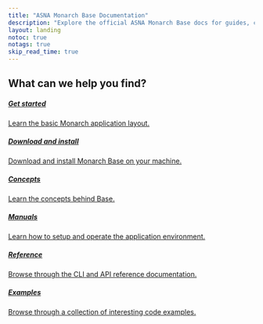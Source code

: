 ```yaml
---
title: "ASNA Monarch Base Documentation"
description: "Explore the official ASNA Monarch Base docs for guides, commands, and more. Get all the information you need to get started."
layout: landing
notoc: true
notags: true
skip_read_time: true
---
```


  <section class="hero container">
    <div class="row justify-content-center">
      <div class="col-xs-12 text-center">
        <h2>What can we help you find?</h2>
      </div>
    </div>
    <div class="row justify-content-center">
      <div class="asna-search-hero" id="search-div-hero">
      </div>
    </div>
  </section>

  <section class="container">
    <div class="row">
      <div class="col-xs-12 col-sm-6 col-lg-4 card-holder">
        <a class="card guides" href="/concepts/introduction">
          <h5 class="title">Get started</h5>
          <p>
            Learn the basic Monarch application layout.
          </p>
        </a>
      </div>
      <div class="col-xs-12 col-sm-6 col-lg-4 card-holder">
        <a class="card download-asna-qsys" href="/manuals/programming/get-asna-qsys/get-asna-qsys-overview.html">
          <h5 class="title">Download and install</h5>
          <p>
            Download and install Monarch Base on your machine.
          </p>
        </a>
      </div>
      <div class="col-xs-12 col-sm-6 col-lg-4 card-holder">
        <a class="card concepts" href="/concepts/concepts-overview.html">
          <h5 class="title">Concepts</h5>
          <p>
            Learn the concepts behind Base.
          </p>
        </a>
      </div>
      <div class="col-xs-12 col-sm-6 col-lg-4 card-holder">
        <a class="card manuals" href="/manuals/manuals-overview.html">
          <h5 class="title">Manuals</h5>
          <p>
            Learn how to setup and operate the application environment.
          </p>
        </a>
      </div>      
      <div class="col-xs-12 col-sm-6 col-lg-4 card-holder">
        <a class="card reference" href="/reference/reference-overview.html">
          <h5 class="title">Reference</h5>
          <p>
            Browse through the CLI and API reference documentation.
          </p>
        </a>
      </div>
      <div class="col-xs-12 col-sm-6 col-lg-4 card-holder">
        <a class="card examples" href="/examples/examples-overview.html">
          <h5 class="title">Examples</h5>
          <p>
            Browse through a collection of interesting code examples.
          </p>
        </a>
      </div>
    </div>
    <script>
        window.addEventListener('DOMContentLoaded', (event) => {
            new PagefindUI({ element: "#search-div-hero", translations: { placeholder: ""},
            showSubResults: false, showImages: false, resetStyles: false });
        });
        document.documentElement.style.setProperty('--pagefind-ui-scale','1');
    </script>
    
  </section>
